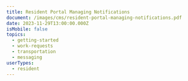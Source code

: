 ```yaml
---
title: Resident Portal Managing Notifications
document: /images/cms/resident-portal-managing-notifications.pdf
date: 2023-11-29T13:00:00.000Z
isMobile: false
topics:
  - getting-started
  - work-requests
  - transportation
  - messaging
userTypes:
  - resident
---
```

